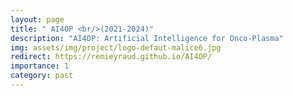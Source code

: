 ```yaml
---
layout: page
title: " AI4OP <br/>(2021-2024)"
description: "AI4OP: Artificial Intelligence for Onco-Plasma"
img: assets/img/project/logo-defaut-malice6.jpg
redirect: https://remieyraud.github.io/AI4OP/
importance: 1
category: past
---
```


